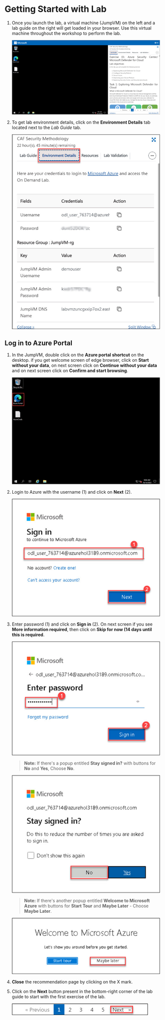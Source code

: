 # Getting Started with Lab	

1. Once you launch the lab, a virtual machine (JumpVM) on the left and a lab guide on the right will get loaded in your browser. Use this virtual machine throughout the workshop to perform the lab.	

   ![](images/lab-launched.jpg)	

2. To get lab environment details, click on the **Environment Details** tab located next to the *Lab Guide* tab. 	

   ![](images/env-details.jpg)	

## Log in to Azure Portal

1. In the JumpVM, double click on the **Azure portal shortcut** on the desktop. if you get welcome screen of edge browser, click on **Start without your data**, on next screen click on **Continue without your data** and on next screen click on **Confirm and start browsing**.

   ![azure portal.](images/open-azure-portal.jpg)  

2. Login to Azure with the username **<inject key="AzureAdUserEmail" />** (1) and click on **Next** (2).

   ![](images/enter-email.jpg)

3. Enter password **<inject key="AzureAdUserPassword" />** (1) and click on **Sign in** (2). On next screen if you see **More information required**, then click on **Skip for now (14 days until this is required**.

   ![](images/password-signin.jpg)

   >**Note:** If there's a popup entitled **Stay signed in?** with buttons for **No** and **Yes**, Choose **No**.
   
   ![](images/stay-sign-in.jpg)
     
   >**Note:** If there's another popup entitled **Welcome to Microsoft Azure** with buttons for **Start Tour** and **Maybe Later** - Choose **Maybe Later**.
   
   ![](images/welcome-azure-later.jpg)
   
4. **Close** the recommendation page by clicking on the X mark.
  
5. Click on the **Next** button present in the bottom-right corner of the lab guide to start with the first exercise of the lab.

   ![](images/next-page-open.jpg)
